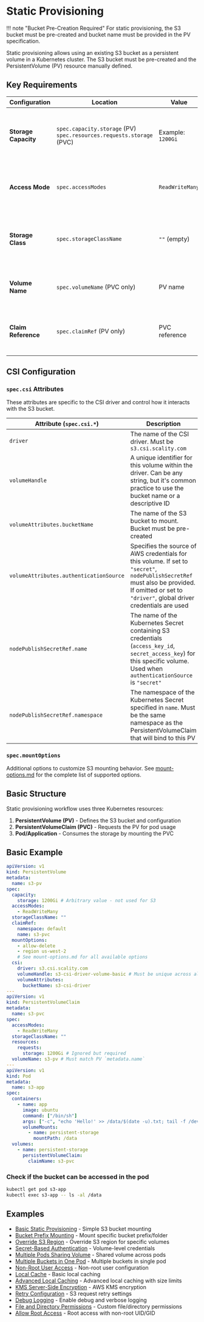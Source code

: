 # Static Provisioning

!!! note "Bucket Pre-Creation Required"
    For static provisioning, the S3 bucket must be pre-created and bucket name must be provided in the PV specification.

Static provisioning allows using an existing S3 bucket as a persistent volume in a Kubernetes cluster. The S3 bucket must be pre-created and the PersistentVolume (PV) resource manually defined.

## Key Requirements

| Configuration | Location | Value | Required | Description |
|---------------|----------|-------|----------|-------------|
| **Storage Capacity** | `spec.capacity.storage` (PV)<br/>`spec.resources.requests.storage` (PVC) | Example: `1200Gi` | **Yes** | Can be any arbitrary value as S3 is not block storage. Required by Kubernetes but ignored |
| **Access Mode** | `spec.accessModes` | `ReadWriteMany` | **Yes** | Only access mode supported. Required for both PV and PVC |
| **Storage Class** | `spec.storageClassName` | `""` (empty) | **Yes** | Must be empty for static provisioning. Required for both PV and PVC |
| **Volume Name** | `spec.volumeName` (PVC only) | PV name | **Yes** | Must match PV `metadata.name`. Links PVC to specific PV |
| **Claim Reference** | `spec.claimRef` (PV only) | PVC reference | **Yes** | Binds PV to specific PVC to prevent other PVCs from claiming it |

## CSI Configuration

### `spec.csi` Attributes

These attributes are specific to the CSI driver and control how it interacts with the S3 bucket.

| Attribute (`spec.csi.*`) | Description | Example Value | Required |
|--------------------------|-------------|---------------|----------|
| `driver` | The name of the CSI driver. Must be `s3.csi.scality.com` | `s3.csi.scality.com` | **Yes** |
| `volumeHandle` | A unique identifier for this volume within the driver. Can be any string, but it's common practice to use the bucket name or a descriptive ID | `my-s3-bucket-pv` | **Yes** |
| `volumeAttributes.bucketName` | The name of the S3 bucket to mount. Bucket must be pre-created | `"my-application-data"` | **Yes** |
| `volumeAttributes.authenticationSource` | Specifies the source of AWS credentials for this volume. If set to `"secret"`, `nodePublishSecretRef` must also be provided. If omitted or set to `"driver"`, global driver credentials are used | `"secret"` or `"driver"` (or omit) | No |
| `nodePublishSecretRef.name` | The name of the Kubernetes Secret containing S3 credentials (`access_key_id`, `secret_access_key`) for this specific volume. Used when `authenticationSource` is `"secret"` | `"my-volume-credentials"` | Conditionally |
| `nodePublishSecretRef.namespace` | The namespace of the Kubernetes Secret specified in `name`. Must be the same namespace as the PersistentVolumeClaim that will bind to this PV | `"my-secret-namespace"` | Conditionally |

### `spec.mountOptions`

Additional options to customize S3 mounting behavior. See [mount-options.md](mount-options.md) for the complete list of supported options.

## Basic Structure

Static provisioning workflow uses three Kubernetes resources:

1. **PersistentVolume (PV)** - Defines the S3 bucket and configuration
2. **PersistentVolumeClaim (PVC)** - Requests the PV for pod usage
3. **Pod/Application** - Consumes the storage by mounting the PVC

## Basic Example

```yaml
apiVersion: v1
kind: PersistentVolume
metadata:
  name: s3-pv
spec:
  capacity:
    storage: 1200Gi # Arbitrary value - not used for S3
  accessModes:
    - ReadWriteMany
  storageClassName: ""
  claimRef:
    namespace: default
    name: s3-pvc
  mountOptions:
    - allow-delete
    - region us-west-2
    # See mount-options.md for all available options
  csi:
    driver: s3.csi.scality.com
    volumeHandle: s3-csi-driver-volume-basic # Must be unique across all PVs
    volumeAttributes:
      bucketName: s3-csi-driver
---
apiVersion: v1
kind: PersistentVolumeClaim
metadata:
  name: s3-pvc
spec:
  accessModes:
    - ReadWriteMany
  storageClassName: ""
  resources:
    requests:
      storage: 1200Gi # Ignored but required
  volumeName: s3-pv # Must match PV `metadata.name`
---
apiVersion: v1
kind: Pod
metadata:
  name: s3-app
spec:
  containers:
    - name: app
      image: ubuntu
      command: ["/bin/sh"]
      args: ["-c", "echo 'Hello!' >> /data/$(date -u).txt; tail -f /dev/null"]
      volumeMounts:
        - name: persistent-storage
          mountPath: /data
  volumes:
    - name: persistent-storage
      persistentVolumeClaim:
        claimName: s3-pvc
```

### Check if the bucket can be accessed in the pod

```bash
kubectl get pod s3-app
kubectl exec s3-app -- ls -al /data
```

## Examples

- [Basic Static Provisioning](examples/basic-static-provisioning.md) - Simple S3 bucket mounting
- [Bucket Prefix Mounting](examples/bucket-prefix.md) - Mount specific bucket prefix/folder
- [Override S3 Region](examples/override-region.md) - Override S3 region for specific volumes
- [Secret-Based Authentication](examples/secret-authentication.md) - Volume-level credentials
- [Multiple Pods Sharing Volume](examples/multiple-pods-shared-volume.md) - Shared volume across pods
- [Multiple Buckets in One Pod](examples/multiple-buckets.md) - Multiple buckets in single pod
- [Non-Root User Access](examples/non-root-user.md) - Non-root user configuration
- [Local Cache](examples/local-cache.md) - Basic local caching
- [Advanced Local Caching](examples/advanced-local-caching.md) - Advanced local caching with size limits
- [KMS Server-Side Encryption](examples/kms-encryption.md) - AWS KMS encryption
- [Retry Configuration](examples/retry-configuration.md) - S3 request retry settings
- [Debug Logging](examples/debug-logging.md) - Enable debug and verbose logging
- [File and Directory Permissions](examples/file-permissions.md) - Custom file/directory permissions
- [Allow Root Access](examples/allow-root.md) - Root access with non-root UID/GID
